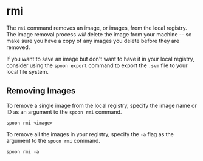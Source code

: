 # rmi

The `rmi` command removes an image, or images, from the local registry. The image removal process *will* delete the image from your machine -- so make sure you have a copy of any images you delete before they are removed. 

If you want to save an image but don't want to have it in your local registry, consider using the `spoon export` command to export the `.svm` file to your local file system. 

## Removing Images

To remove a single image from the local registry, specify the image name or ID as an argument to the `spoon rmi` command. 

	spoon rmi <image>

To remove all the images in your registry, specify the `-a` flag as the argument to the `spoon rmi` command. 

	spoon rmi -a